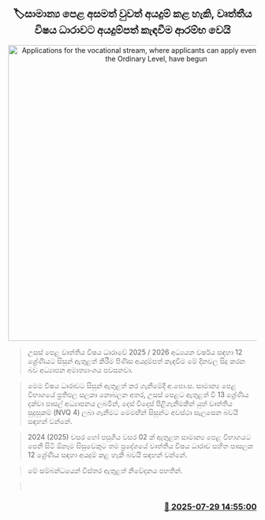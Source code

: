 <p align='center'><b><h2 align='center' title='Applications for the vocational stream, where applicants can apply even if they failed the Ordinary Level, have begun'>🏷සාමාන්‍ය පෙළ අසමත් වුවත් අයදුම් කළ හැකි, වෘත්තීය විෂය ධාරාවට අයදුම්පත් කැඳවීම ආරම්භ වෙයි</h2></b></p>
<p align='center'><img src='https://helakuru.sgp1.cdn.digitaloceanspaces.com/esana/images/lib/school-students[1].jpg' width='600' alt='Applications for the vocational stream, where applicants can apply even if they failed the Ordinary Level, have begun'></p>

> උසස් පෙළ වෘත්තීය විෂය ධාරාවේ 2025 / 2026 අධ්‍යයන වර්ෂය සඳහා 12 ශ්‍රේණියට සිසුන් ඇතුළත් කිරීම පිණිස අයදුම්පත් කැඳවීම මේ දිනවල සිදු කරන බව අධ්‍යාපන අමාත්‍යාංශය පවසනවා.

> මෙම විෂය ධාරාවට සිසුන් ඇතුළත් කර ගැනීමේදී අ.පො.ස. සාමාන්‍ය පෙළ විභාගයේ ප්‍රතිඵල සලකා නොබලන අතර, උසස් පෙළට ඇතුළත් වී 13 ශ්‍රේණිය දක්වා පාසල් අධ්‍යාපනය ලබමින්, දෙස් විදෙස් පිළිගැනීමකින් යුත් වෘත්තීය සුදුසුකම් (NVQ 4) ලබා ගැනීමට මෙමඟින් සිසුන්ට අවස්ථා සැලසෙන බවයි සඳහන් වන්නේ.

> 2024 (2025) වසර හෝ පසුගිය වසර 02 ක් ඇතුළත සාමාන්‍ය පෙළ විභාගයට පෙනී සිටි ඕනෑම සිසුවෙකුට තම ප්‍රදේශයේ වෘත්තීය විෂය ධාරාව සහිත පාසලක 12 ශ්‍රේණිය සඳහා අයදුම් කළ හැකි බවයි සඳහන් වන්නේ.

> මේ සම්බන්ධයෙන් විස්තර ඇතුළත් නිවේදනය පහතින්.

>  



<h3 align='right'><a href='https://www.helakuru.lk/esana/p/112259/'>📅 2025-07-29 14:55:00</a></h3>
